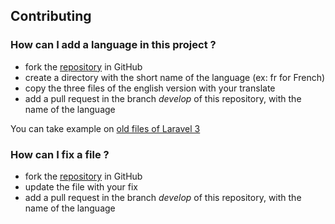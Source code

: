 ## Contributing

### How can I add a language in this project ?

 * fork the [repository](https://github.com/caouecs/Laravel4-lang/) in GitHub
 * create a directory with the short name of the language (ex: fr for French)
 * copy the three files of the english version with your translate
 * add a pull request in the branch *develop* of this repository, with the name of the language

You can take example on [old files of Laravel 3](https://github.com/laravel/laravel/tree/3.0/application/language)


### How can I fix a file ?

 * fork the [repository](https://github.com/caouecs/Laravel4-lang/) in GitHub
 * update the file with your fix
 * add a pull request in the branch *develop* of this repository, with the name of the language